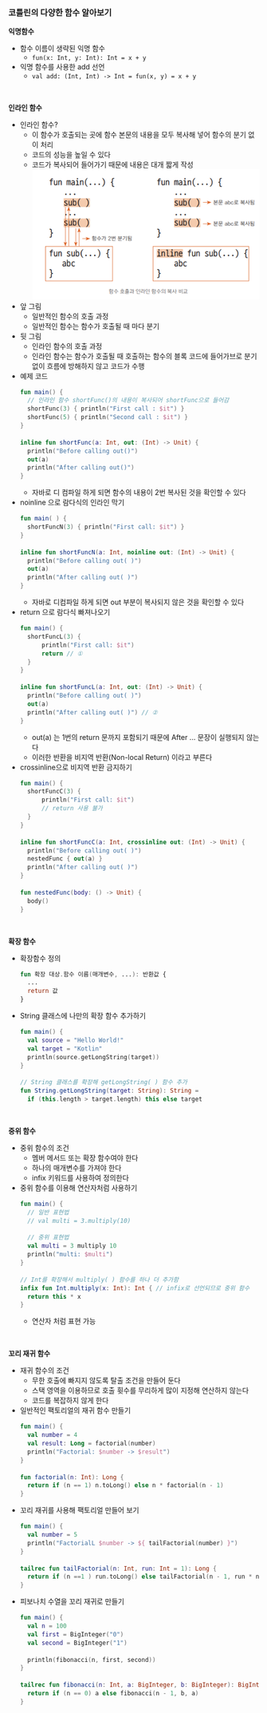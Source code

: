 ### 코틀린의 다양한 함수 알아보기

**익명함수**
- 함수 이름이 생략된 익명 함수
  - `fun(x: Int, y: Int): Int = x + y`
- 익명 함수를 사용한 add 선언
  - `val add: (Int, Int) -> Int = fun(x, y) = x + y`

<br>

**인라인 함수**
- 인라인 함수?
  - 이 함수가 호출되는 곳에 함수 본문의 내용을 모두 복사해 넣어 함수의 분기 없이 처리
  - 코드의 성능을 높일 수 있다
  - 코드가 복사되어 들어가기 때문에 내용은 대개 짧게 작성
![img.png](static/img7.png)
- 앞 그림
  - 일반적인 함수의 호출 과정
  - 일반적인 함수는 함수가 호출될 때 마다 분기
- 뒷 그림
  - 인라인 함수의 호출 과정
  - 인라인 함수는 함수가 호출될 때 호출하는 함수의 블록 코드에 들어가브로 분기 없이 흐름에 방해하지 않고 코드가 수행
- 예제 코드
  ```kotlin
  fun main() {
    // 인라인 함수 shortFunc()의 내용이 복사되어 shortFunc으로 들어감
    shortFunc(3) { println("First call : $it") }
    shortFunc(5) { println("Second call : $it") }
  }
    
  inline fun shortFunc(a: Int, out: (Int) -> Unit) {
    println("Before calling out()")
    out(a)
    println("After calling out()")
  }
  ```
  - 자바로 디 컴파일 하게 되면 함수의 내용이 2번 복사된 것을 확인할 수 있다
- noinline 으로 람다식의 인라인 막기
  ```kotlin
  fun main( ) {
    shortFuncN(3) { println("First call: $it") }
  }
    
  inline fun shortFuncN(a: Int, noinline out: (Int) -> Unit) {
    println("Before calling out( )")
    out(a)
    println("After calling out( )")
  }
  ```
  - 자바로 디컴파일 하게 되면 out 부분이 복사되지 않은 것을 확인할 수 있다
- return 으로 람다식 빠져나오기
  ```kotlin
  fun main() {
    shortFuncL(3) {
        println("First call: $it")
        return // ①
    }
  }
    
  inline fun shortFuncL(a: Int, out: (Int) -> Unit) {
    println("Before calling out( )")
    out(a)
    println("After calling out( )") // ②
  }
  ```
  - out(a) 는 1번의 return 문까지 포함되기 때문에 After ... 문장이 실행되지 않는다 
  - 이러한 반환을 비지역 반환(Non-local Return) 이라고 부른다
- crossinline으로 비지역 반환 금지하기
  ```kotlin
  fun main() {
    shortFuncC(3) {
        println("First call: $it")
        // return 사용 불가
    }
  }
    
  inline fun shortFuncC(a: Int, crossinline out: (Int) -> Unit) {
    println("Before calling out( )")
    nestedFunc { out(a) }
    println("After calling out( )")
  }
    
  fun nestedFunc(body: () -> Unit) {
    body()
  }
  ```

<br>

**확장 함수**
- 확장함수 정의
  ```kotlin
  fun 확장 대상.함수 이름(매개변수, ...): 반환값 {
    ...
    return 값
  }
  ```
- String 클래스에 나만의 확장 함수 추가하기
  ```kotlin
  fun main() {
    val source = "Hello World!"
    val target = "Kotlin"
    println(source.getLongString(target))
  }
    
  // String 클래스를 확장해 getLongString( ) 함수 추가
  fun String.getLongString(target: String): String =
    if (this.length > target.length) this else target
  ```
  
<br>

**중위 함수**
- 중위 함수의 조건
  - 멤버 메서드 또는 확장 함수여야 한다
  - 하나의 매개변수를 가져야 한다
  - infix 키워드를 사용하여 정의한다
- 중위 함수를 이용해 연산자처럼 사용하기
  ```kotlin
  fun main() {
    // 일반 표현법
    // val multi = 3.multiply(10)
    
    // 중위 표현법
    val multi = 3 multiply 10
    println("multi: $multi")
  }
    
  // Int를 확장해서 multiply( ) 함수를 하나 더 추가함
  infix fun Int.multiply(x: Int): Int { // infix로 선언되므로 중위 함수
    return this * x
  }
  ```
  - 연산자 처럼 표현 가능

<br>

**꼬리 재귀 함수**
- 재귀 함수의 조건
  - 무한 호출에 빠지지 않도록 탈출 조건을 만들어 둔다
  - 스택 영역을 이용하므로 호출 휫수를 무리하게 많이 지정해 연산하지 않는다
  - 코드를 복잡하지 않게 한다
- 일반적인 팩토리얼의 재귀 함수 만들기
  ```kotlin
  fun main() {
    val number = 4
    val result: Long = factorial(number)
    println("Factorial: $number -> $result")
  }
    
  fun factorial(n: Int): Long {
    return if (n == 1) n.toLong() else n * factorial(n - 1)
  }
  ```
- 꼬리 재귀를 사용해 팩토리얼 만들어 보기
  ```kotlin
  fun main() {
    val number = 5
    println("FactorialL $number -> ${ tailFactorial(number) }")
  }
    
  tailrec fun tailFactorial(n: Int, run: Int = 1): Long {
    return if (n ==1 ) run.toLong() else tailFactorial(n - 1, run * n)
  }
  ```
- 피보나치 수열을 꼬리 재귀로 만들기
  ```kotlin
  fun main() {
    val n = 100
    val first = BigInteger("0")
    val second = BigInteger("1")

    println(fibonacci(n, first, second))
  }
    
  tailrec fun fibonacci(n: Int, a: BigInteger, b: BigInteger): BigInteger {
    return if (n == 0) a else fibonacci(n - 1, b, a)
  }
  ```
  
